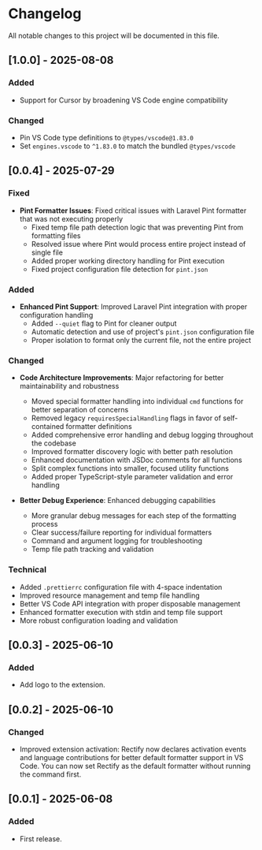 # Changelog

All notable changes to this project will be documented in this file.

## [1.0.0] - 2025-08-08

### Added

- Support for Cursor by broadening VS Code engine compatibility

### Changed

- Pin VS Code type definitions to `@types/vscode@1.83.0`
 - Set `engines.vscode` to `^1.83.0` to match the bundled `@types/vscode`

## [0.0.4] - 2025-07-29

### Fixed

- **Pint Formatter Issues**: Fixed critical issues with Laravel Pint formatter that was not executing properly
  - Fixed temp file path detection logic that was preventing Pint from formatting files
  - Resolved issue where Pint would process entire project instead of single file
  - Added proper working directory handling for Pint execution
  - Fixed project configuration file detection for `pint.json`

### Added

- **Enhanced Pint Support**: Improved Laravel Pint integration with proper configuration handling
  - Added `--quiet` flag to Pint for cleaner output
  - Automatic detection and use of project's `pint.json` configuration file
  - Proper isolation to format only the current file, not the entire project

### Changed

- **Code Architecture Improvements**: Major refactoring for better maintainability and robustness
  - Moved special formatter handling into individual `cmd` functions for better separation of concerns
  - Removed legacy `requiresSpecialHandling` flags in favor of self-contained formatter definitions
  - Added comprehensive error handling and debug logging throughout the codebase
  - Improved formatter discovery logic with better path resolution
  - Enhanced documentation with JSDoc comments for all functions
  - Split complex functions into smaller, focused utility functions
  - Added proper TypeScript-style parameter validation and error handling

- **Better Debug Experience**: Enhanced debugging capabilities
  - More granular debug messages for each step of the formatting process
  - Clear success/failure reporting for individual formatters
  - Command and argument logging for troubleshooting
  - Temp file path tracking and validation

### Technical

- Added `.prettierrc` configuration file with 4-space indentation
- Improved resource management and temp file handling
- Better VS Code API integration with proper disposable management
- Enhanced formatter execution with stdin and temp file support
- More robust configuration loading and validation

## [0.0.3] - 2025-06-10

### Added

- Add logo to the extension.

## [0.0.2] - 2025-06-10

### Changed

- Improved extension activation: Rectify now declares activation events and language contributions for better default formatter support in VS Code. You can now set Rectify as the default formatter without running the command first.

## [0.0.1] - 2025-06-08

### Added

- First release.
